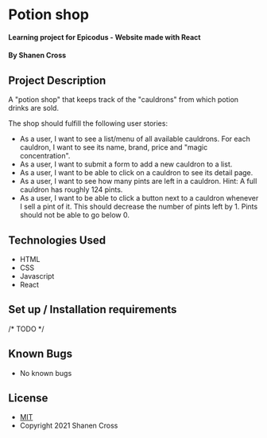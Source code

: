 # Potion shop
#### Learning project for Epicodus - Website made with React
#### By Shanen Cross

## Project Description
A "potion shop" that keeps track of the "cauldrons" from which potion drinks are sold.

The shop should fulfill the following user stories:

* As a user, I want to see a list/menu of all available cauldrons. For each cauldron, I want to see its name, brand, price and "magic concentration".
* As a user, I want to submit a form to add a new cauldron to a list.
* As a user, I want to be able to click on a cauldron to see its detail page.
* As a user, I want to see how many pints are left in a cauldron. Hint: A full cauldron has roughly 124 pints.
* As a user, I want to be able to click a button next to a cauldron whenever I sell a pint of it. This should decrease the number of pints left by 1. Pints should not be able to go below 0.

## Technologies Used
* HTML
* CSS
* Javascript
* React

## Set up / Installation requirements
/* TODO */

## Known Bugs
* No known bugs

## License
* [MIT](https://choosealicense.com/licenses/mit)
* Copyright 2021 Shanen Cross